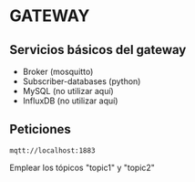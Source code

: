 # GATEWAY

## Servicios básicos del gateway

- Broker (mosquitto)
- Subscriber-databases (python)
- MySQL (no utilizar aquí)
- InfluxDB (no utilizar aquí)

## Peticiones

```
mqtt://localhost:1883
```

Emplear los tópicos "topic1" y "topic2"
